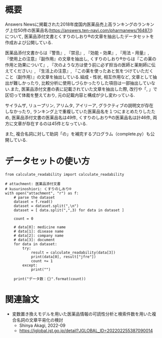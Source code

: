 # 概要

Answers Newsに掲載された2018年度国内医薬品売上高ランキングのランキング上位50件の医薬品名(https://answers.ten-navi.com/pharmanews/16487/) について, 医薬品添付文書とくすりのしおり®︎の文章を抽出したデータセットを作成および公開している.  
  
医薬品添付文書からは『警告』, 『禁忌』, 『効能・効果』, 『用法・用量』, 『使用上の注意』『副作用』の文章を抽出し, くすりのしおり®︎からは『この薬の作用と効果について』, 『次のような方は使う前に必ず担当の医師と薬剤師に伝えてください』, 『生活上の注意』, 『この薬を使ったあと気をつけていただくこと（副作用）』の文章を抽出している.組成・性状, 相互作用など, 文章として抽出が難しかったり, 比較分析に使用しづらかったりした項目は一部抽出していない.また, 医薬品添付文書の表に記載されていた文章を抽出した際, 改行や「, 」で区切って体裁を整えており, 元の記載内容と構成が少し変わっている.  
  
サイラムザ, リュープリン, アリムタ, アイリーア, グラクティブの説明文が存在しなかったり, ランキング上で重複していた医薬品名を１つにまとめたりしたため, 医薬品添付文書の医薬品名は49件, くすりのしおり®︎の医薬品名は計46件, 両方に文章が存在するのは45件となっている.  
  
また, 複合名詞に対して助詞「の」を補完するプログラム（complete.py）も公開している.  
  
  
# データセットの使い方

```
from calculate_readability import calculate_readability

# attachment: 医薬品添付文書
# kusurinoshiori: くすりのしおり®︎
with open("attachment", "r") as f:
    # parse the dataset
    dataset = f.read()
    dataset = dataset.split(",\n")
    dataset = [ data.split(",",3) for data in dataset ]

    count = 0

    # data[0]: medicine name
    # data[1]: disease name
    # data[2]: company name
    # data[3]: document
    for data in dataset:
        try:
            result = calculate_readability(data[3])
            print(data[0], result["jfre"])
            count += 1
        except:
            print("")

    print("データ数：{}".format(count))
```
  
# 関連論文
- 変数置き換えモデルを用いた医薬品情報の可読性分析と検索件数を用いた複合名詞の文章平易化の検討
  - Shinya Akagi, 2022-09
  - https://jglobal.jst.go.jp/detail?JGLOBAL_ID=202202255387090014

